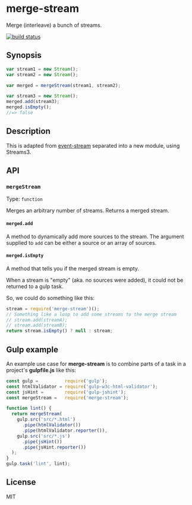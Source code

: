 # merge-stream

Merge (interleave) a bunch of streams.

[![build status](https://secure.travis-ci.org/grncdr/merge-stream.svg?branch=master)](https://travis-ci.org/grncdr/merge-stream)

## Synopsis

```javascript
var stream1 = new Stream();
var stream2 = new Stream();

var merged = mergeStream(stream1, stream2);

var stream3 = new Stream();
merged.add(stream3);
merged.isEmpty();
//=> false
```

## Description

This is adapted from [event-stream](https://github.com/dominictarr/event-stream) separated into a new module, using Streams3.

## API

### `mergeStream`

Type: `function`

Merges an arbitrary number of streams. Returns a merged stream.

#### `merged.add`

A method to dynamically add more sources to the stream. The argument supplied to `add` can be either a source or an array of sources.

#### `merged.isEmpty`

A method that tells you if the merged stream is empty.

When a stream is "empty" (aka. no sources were added), it could not be returned to a gulp task.

So, we could do something like this:

```js
stream = require('merge-stream')();
// Something like a loop to add some streams to the merge stream
// stream.add(streamA);
// stream.add(streamB);
return stream.isEmpty() ? null : stream;
```

## Gulp example

An example use case for **merge-stream** is to combine parts of a task in a project's **gulpfile.js** like this:

```js
const gulp =          require('gulp');
const htmlValidator = require('gulp-w3c-html-validator');
const jsHint =        require('gulp-jshint');
const mergeStream =   require('merge-stream');

function lint() {
  return mergeStream(
    gulp.src('src/*.html')
      .pipe(htmlValidator())
      .pipe(htmlValidator.reporter()),
    gulp.src('src/*.js')
      .pipe(jsHint())
      .pipe(jsHint.reporter())
  );
}
gulp.task('lint', lint);
```

## License

MIT
